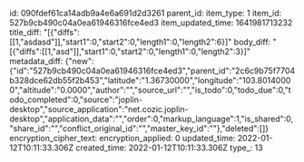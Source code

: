id: 090fdef61ca14adb9a4e6a691d2d3261
parent_id: 
item_type: 1
item_id: 527b9cb490c04a0ea61946316fce4ed3
item_updated_time: 1641981713232
title_diff: "[{\"diffs\":[[1,\"asdasd\"]],\"start1\":0,\"start2\":0,\"length1\":0,\"length2\":6}]"
body_diff: "[{\"diffs\":[[1,\"asd\"]],\"start1\":0,\"start2\":0,\"length1\":0,\"length2\":3}]"
metadata_diff: {"new":{"id":"527b9cb490c04a0ea61946316fce4ed3","parent_id":"2c6c9b75f7704b328dce62db55f2b453","latitude":"1.36730000","longitude":"103.80140000","altitude":"0.0000","author":"","source_url":"","is_todo":0,"todo_due":0,"todo_completed":0,"source":"joplin-desktop","source_application":"net.cozic.joplin-desktop","application_data":"","order":0,"markup_language":1,"is_shared":0,"share_id":"","conflict_original_id":"","master_key_id":""},"deleted":[]}
encryption_cipher_text: 
encryption_applied: 0
updated_time: 2022-01-12T10:11:33.306Z
created_time: 2022-01-12T10:11:33.306Z
type_: 13